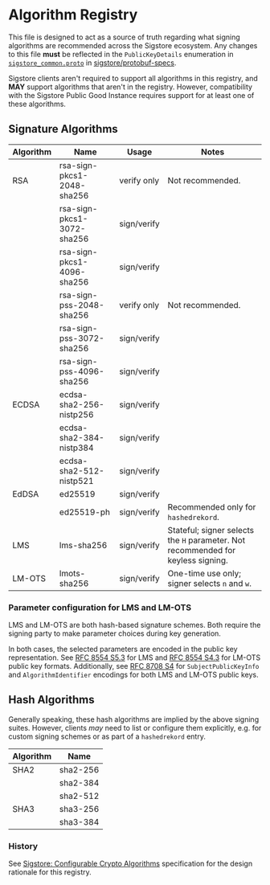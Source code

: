 # Algorithm Registry

This file is designed to act as a source of truth regarding what signing
algorithms are recommended across the Sigstore ecosystem. Any changes to this
file **must** be reflected in the `PublicKeyDetails` enumeration in
[`sigstore_common.proto`] in [sigstore/protobuf-specs].

Sigstore clients aren't required to support all algorithms in this registry,
and **MAY** support algorithms that aren't in the registry. However,
compatibility with the Sigstore Public Good Instance requires support
for at least one of these algorithms.

## Signature Algorithms

| Algorithm | Name                       | Usage       | Notes                                                                            |
|-----------|----------------------------|-------------| -------------------------------------------------------------------------------- |
| RSA       | rsa-sign-pkcs1-2048-sha256 | verify only | Not recommended.                                                                 |
|           | rsa-sign-pkcs1-3072-sha256 | sign/verify |                                                                                  |
|           | rsa-sign-pkcs1-4096-sha256 | sign/verify |                                                                                  |
|           | rsa-sign-pss-2048-sha256   | verify only | Not recommended.                                                                 |
|           | rsa-sign-pss-3072-sha256   | sign/verify |                                                                                  |
|           | rsa-sign-pss-4096-sha256   | sign/verify |                                                                                  |
| ECDSA     | ecdsa-sha2-256-nistp256    | sign/verify |                                                                                  |
|           | ecdsa-sha2-384-nistp384    | sign/verify |                                                                                  |
|           | ecdsa-sha2-512-nistp521    | sign/verify |                                                                                  |
| EdDSA     | ed25519                    | sign/verify |                                                                                  |
|           | ed25519-ph                 | sign/verify | Recommended only for `hashedrekord`.                                             |
| LMS       | lms-sha256                 | sign/verify | Stateful; signer selects the `H` parameter. Not recommended for keyless signing. |
| LM-OTS    | lmots-sha256               | sign/verify | One-time use only; signer selects `n` and `w`.                                   |

### Parameter configuration for LMS and LM-OTS

LMS and LM-OTS are both hash-based signature schemes. Both require the signing party
to make parameter choices during key generation.

In both cases, the selected parameters are encoded in the public key representation.
See [RFC 8554 S5.3](https://www.rfc-editor.org/rfc/rfc8554.html#section-5.3) for LMS and
[RFC 8554 S4.3](https://www.rfc-editor.org/rfc/rfc8554.html#section-4.3) for LM-OTS public key
formats. Additionally, see [RFC 8708 S4](https://www.rfc-editor.org/rfc/rfc8708.html) for
`SubjectPublicKeyInfo` and `AlgorithmIdentifier` encodings for both LMS and LM-OTS
public keys.

## Hash Algorithms

Generally speaking, these hash algorithms are implied by the above signing suites.
However, clients *may* need to list or configure them explicitly, e.g. for custom
signing schemes or as part of a `hashedrekord` entry.

| Algorithm | Name         |
|-----------|--------------|
| SHA2      | sha2-256     |
|           | sha2-384     |
|           | sha2-512     |
| SHA3      | sha3-256     |
|           | sha3-384     |

[`sigstore_common.proto`]: https://github.com/sigstore/protobuf-specs/blob/main/protos/sigstore_common.proto

[sigstore/protobuf-specs]: https://github.com/sigstore/protobuf-specs

### History

See [Sigstore: Configurable Crypto Algorithms](https://docs.google.com/document/d/18vTKFvTQdRt3OGz6Qd1xf04o-hugRYSup-1EAOWn7MQ/)
specification for the design rationale for this registry.
